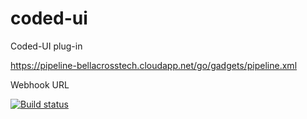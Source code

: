 # coded-ui
Coded-UI plug-in

https://pipeline-bellacrosstech.cloudapp.net/go/gadgets/pipeline.xml

Webhook URL


[![Build status](https://ci.appveyor.com/api/projects/status/teckrro6qg42vog5?svg=true)](https://ci.appveyor.com/project/fabriciocduarte/specflow-plugins-codedui)
